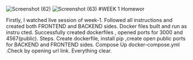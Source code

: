 ![Screenshot (62)](https://user-images.githubusercontent.com/76596011/221204859-fe510e96-72a9-4876-9cb7-4ad33d15c17d.png)
![Screenshot (63)](https://user-images.githubusercontent.com/76596011/221204882-79d60bf8-81be-4e48-a229-a866b7816145.png)
#WEEK 1 Homewor

Firstly, I watched live session of week-1. Followed all instructions and created both FRONTEND and BACKEND sides. Docker files built and run as instru
cted. Successfully created dockerfiles , opened ports for 3000 and 4567(public).
Steps. Create dockerfile, install pip ,create open public ports for BACKEND and FRONTEND sides. Compose Up docker-compose.yml .Check by opening url link.
Everything clear.
